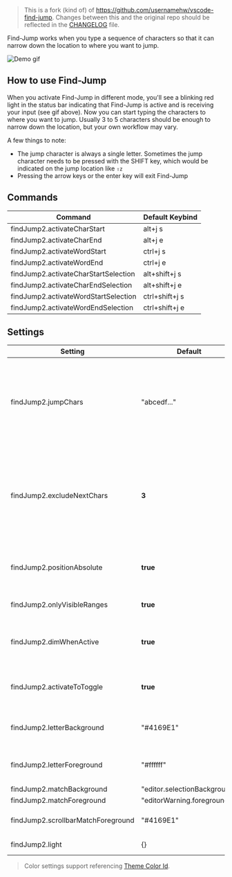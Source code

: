 > This is a fork (kind of) of https://github.com/usernamehw/vscode-find-jump. Changes between this and the original repo should be reflected in the [CHANGELOG](https://github.com/leokayson/vscode-find-jump/blob/master/CHANGELOG.md) file.

Find-Jump works when you type a sequence of characters so that it can narrow down the location to where you want to jump.

![Demo gif](https://raw.githubusercontent.com/msafi/xvsc/master/findJump2/demoFiles/demo.gif)

## How to use Find-Jump

When you activate Find-Jump in different mode, you'll see a blinking red light in the status bar indicating that Find-Jump is active and is receiving your input (see gif above). Now you can start typing the characters to where you want to jump. Usually 3 to 5 characters should be enough to narrow down the location, but your own workflow may vary.

A few things to note:

* The jump character is always a single letter. Sometimes the jump character needs to be pressed with the SHIFT key, which would be indicated on the jump location like `⇧z`
* Pressing the arrow keys or the enter key will exit Find-Jump

<!-- COMMANDS_START -->

## Commands

| Command                             | Default Keybind |
| ----------------------------------- | --------------- |
| findJump2.activateCharStart          | alt+j s         |
| findJump2.activateCharEnd            | alt+j e         |
| findJump2.activateWordStart          | ctrl+j s        |
| findJump2.activateWordEnd            | ctrl+j e        |
| findJump2.activateCharStartSelection | alt+shift+j s   |
| findJump2.activateCharEndSelection   | alt+shift+j e   |
| findJump2.activateWordStartSelection | ctrl+shift+j s  |
| findJump2.activateWordEndSelection   | ctrl+shift+j e  |

<!-- COMMANDS_END -->

<!-- SETTINGS_START -->

## Settings

| Setting                           | Default                      | Description                                                                                                                                                                                               |
| --------------------------------- | ---------------------------- | --------------------------------------------------------------------------------------------------------------------------------------------------------------------------------------------------------- |
| findJump2.jumpChars                | "abcedf..."                  | Use custom alphabet for jump chars. The order is important. Default value is assigned with qwerty keyboard in mind (Particularly, home row keys `A B C D E ...` put up front).                         |
| findJump2.excludeNextChars         | **3**                  | Letters are used to type text where to go but also as symbols for quick jump. This setting controls how many next character of the current match will be excluded from being used as a symbol for a jump. |
| findJump2.positionAbsolute         | **true**               | When enabled - position decorations on top of the editor text (without shifting text).                                                                                                                    |
| findJump2.onlyVisibleRanges        | **true**               | When enabled - will search only in visible text in editor.                                                                                                                                                |
| findJump2.dimWhenActive            | **true**               | When enabled - will show code as grayscale to see matches more easily.                                                                                                                                    |
| findJump2.activateToToggle         | **true**               | When enabled - will toggle active state for default `findJump2.activate*` commands.                                                                                                                      |
| findJump2.letterBackground         | "\#4169E1"                   | Background color of the extension&#39;s main decoration: letter to jump.                                                                                                                                  |
| findJump2.letterForeground         | "\#ffffff"                   | Color of the extension's main decoration: letter to jump.                                                                                                                                                 |
| findJump2.matchBackground          | "editor.selectionBackground" |                                                                                                                                                                                                           |
| findJump2.matchForeground          | "editorWarning.foreground"   |                                                                                                                                                                                                           |
| findJump2.scrollbarMatchForeground | "\#4169E1"                   | Color of the matches in the scrollbar area.                                                                                                                                                               |
| findJump2.light                    | \{\}                         | Overwrite colors for light themes.                                                                                                                                                                        |

<!-- SETTINGS_END -->

> Color settings support referencing [Theme Color Id](https://code.visualstudio.com/api/references/theme-color).
